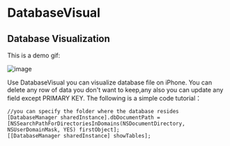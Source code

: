 # DatabaseVisual
Database Visualization
--------
This is a demo gif:

![image](https://github.com/YanPengImp/DatabaseVisual/blob/master/DatabaseDemo/DatabaseDemo/databasedemo.gif)

Use DatabaseVisual you can visualize database file on iPhone.
You can delete any row of data you don't want to keep,any also you can update any field except PRIMARY KEY.
The following is a simple code tutorial：

```
//you can specify the folder where the database resides
[DatabaseManager sharedInstance].dbDocumentPath = [NSSearchPathForDirectoriesInDomains(NSDocumentDirectory, NSUserDomainMask, YES) firstObject];
[[DatabaseManager sharedInstance] showTables];
```
